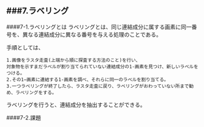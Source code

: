 ###7.ラベリング
----------------------
####7-1.ラベリングとは
ラベリングとは、同じ連結成分に属する画素に同一番号を、異なる連結成分に異なる番号を与える処理のことである。

手順としては、

	1.画像をラスタ走査(上端から順に探査する方法のこと)を行い、
	対象物を示すまだラベルが割り当てられていない連結成分の1-画素を見つけ、新しいラベルをつける。
	2.その1−画素に連結する1-画素を調べ、それらに同一のラベルを割り当てる。
	3.一つラベリングが終了したら、ラスタ走査に戻り、ラベリングがおわっていない所まで勧め、ラベリングをする。

ラベリングを行うと、連結成分を抽出することができる。

####7-2.課題
[](Report/report)